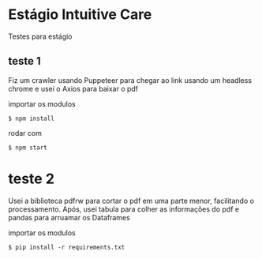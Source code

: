 # Estágio Intuitive Care
Testes para estágio

## teste 1 
Fiz um crawler usando Puppeteer para chegar ao link usando um
headless chrome e usei o Axios para baixar o pdf

importar os modulos 
```
$ npm install
```
rodar com
```
$ npm start
```

# teste 2
Usei a biblioteca pdfrw para cortar o pdf em uma parte menor, facilitando o processamento.
Após, usei tabula para colher as informações do pdf e pandas para arruamar os Dataframes

importar os modulos
```
$ pip install -r requirements.txt
```
